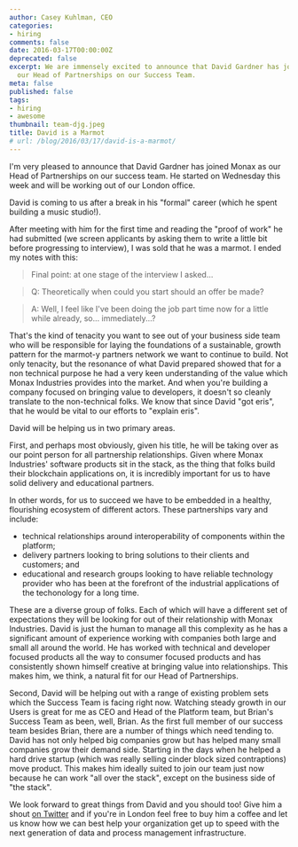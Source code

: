 ```yaml
---
author: Casey Kuhlman, CEO
categories:
- hiring
comments: false
date: 2016-03-17T00:00:00Z
deprecated: false
excerpt: We are immensely excited to announce that David Gardner has joined Monax as
  our Head of Partnerships on our Success Team.
meta: false
published: false
tags:
- hiring
- awesome
thumbnail: team-djg.jpeg
title: David is a Marmot
# url: /blog/2016/03/17/david-is-a-marmot/
---
```




I'm very pleased to announce that David Gardner has joined Monax as our Head of Partnerships on our success team. He started on Wednesday this week and will be working out of our London office.

David is coming to us after a break in his "formal" career (which he spent building a music studio!).

After meeting with him for the first time and reading the "proof of work" he had submitted (we screen applicants by asking them to write a little bit before progressing to interview), I was sold that he was a marmot. I ended my notes with this:

> Final point: at one stage of the interview I asked...

> Q: Theoretically when could you start should an offer be made?

> A: Well, I feel like I've been doing the job part time now for a little while already, so... immediately...?

That's the kind of tenacity you want to see out of your business side team who will be responsible for laying the foundations of a sustainable, growth pattern for the marmot-y partners network we want to continue to build. Not only tenacity, but the resonance of what David prepared showed that for a non technical purpose he had a very keen understanding of the value which Monax Industries provides into the market. And when you're building a company focused on bringing value to developers, it doesn't so cleanly translate to the non-technical folks. We know that since David "got eris", that he would be vital to our efforts to "explain eris".

David will be helping us in two primary areas.

First, and perhaps most obviously, given his title, he will be taking over as our point person for all partnership relationships. Given where Monax Industries' software products sit in the stack, as the thing that folks build their blockchain applications on, it is incredibly important for us to have solid delivery and educational partners.

In other words, for us to succeed we have to be embedded in a healthy, flourishing ecosystem of different actors. These partnerships vary and include:

* technical relationships around interoperability of components within the platform;
* delivery partners looking to bring solutions to their clients and customers; and
* educational and research groups looking to have reliable technology provider who has been at the forefront of the industrial applications of the techonology for a long time.

These are a diverse group of folks. Each of which will have a different set of expectations they will be looking for out of their relationship with Monax Industries. David is just the human to manage all this complexity as he has a significant amount of experience working with companies both large and small all around the world. He has worked with technical and developer focused products all the way to consumer focused products and has consistently shown himself creative at bringing value into relationships. This makes him, we think, a natural fit for our Head of Partnerships.

Second, David will be helping out with a range of existing problem sets which the Success Team is facing right now. Watching steady growth in our Users is great for me as CEO and Head of the Platform team, but Brian's Success Team as been, well, Brian. As the first full member of our success team besides Brian, there are a number of things which need tending to. David has not only helped big companies grow but has helped many small companies grow their demand side. Starting in the days when he helped a hard drive startup (which was really selling cinder block sized contraptions) move product. This makes him ideally suited to join our team just now because he can work "all over the stack", except on the business side of "the stack".

We look forward to great things from David and you should too! Give him a shout [on Twitter](https://twitter.com/Philanosa) and if you're in London feel free to buy him a coffee and let us know how we can best help your organization get up to speed with the next generation of data and process management infrastructure.
